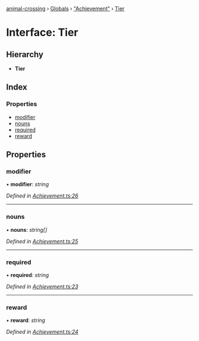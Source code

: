 [animal-crossing](../README.md) › [Globals](../globals.md) › ["Achievement"](../modules/_achievement_.md) › [Tier](_achievement_.tier.md)

# Interface: Tier

## Hierarchy

* **Tier**

## Index

### Properties

* [modifier](_achievement_.tier.md#modifier)
* [nouns](_achievement_.tier.md#nouns)
* [required](_achievement_.tier.md#required)
* [reward](_achievement_.tier.md#reward)

## Properties

###  modifier

• **modifier**: *string*

*Defined in [Achievement.ts:26](https://github.com/Norviah/animal-crossing/blob/f22c64d/module/types/Achievement.ts#L26)*

___

###  nouns

• **nouns**: *string[]*

*Defined in [Achievement.ts:25](https://github.com/Norviah/animal-crossing/blob/f22c64d/module/types/Achievement.ts#L25)*

___

###  required

• **required**: *string*

*Defined in [Achievement.ts:23](https://github.com/Norviah/animal-crossing/blob/f22c64d/module/types/Achievement.ts#L23)*

___

###  reward

• **reward**: *string*

*Defined in [Achievement.ts:24](https://github.com/Norviah/animal-crossing/blob/f22c64d/module/types/Achievement.ts#L24)*
